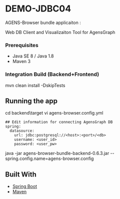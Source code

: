 # DEMO-JDBC04

AGENS-Browser bundle applicaiton :

Web DB Client and Visualizaiton Tool for AgensGraph

### Prerequisites

* Java SE 8 / Java 1.8
* Maven 3

### Integration Build (Backend+Frontend)

mvn clean install -DskipTests

## Running the app

cd backend\target
vi agens-browser.config.yml
```
## Edit information for connecting AgensGraph DB
spring:
  datasource:
    url: jdbc:postgresql://<host>:<port>/<db>
    username: <user_id>
    password: <user_pw>
```
java -jar agens-browser-bundle-backend-0.6.3.jar --spring.config.name=agens-browser.config

## Built With

* [Spring Boot](https://projects.spring.io/spring-boot/)
* [Maven](https://maven.apache.org/)
